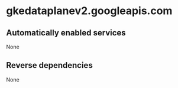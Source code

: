 # gkedataplanev2.googleapis.com

## Automatically enabled services

None

## Reverse dependencies

None
